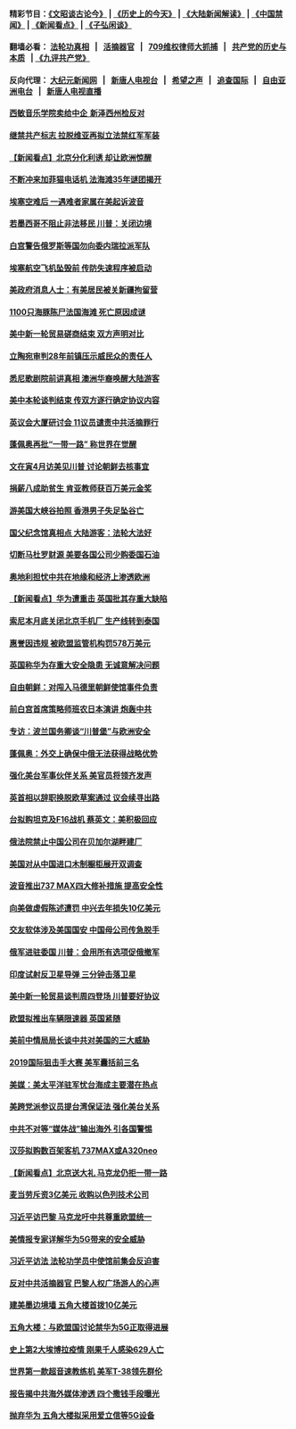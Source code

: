 #### 精彩节目：[《文昭谈古论今》](http://134.209.198.168/wenzhao) | [《历史上的今天》](http://134.209.198.168/today-in-history) | [《大陆新闻解读》](http://134.209.198.168/ntdtv-comedy) | [《中国禁闻》](http://134.209.198.168/ntdtv-news) | [《新闻看点》](http://134.209.198.168/news-insight) | [《子弘闲谈》](http://134.209.198.168/zihongxiantan/) 

  #### 翻墙必看： [法轮功真相](http://134.209.198.168:10000/videos/truth.html) &nbsp;&nbsp;|&nbsp;&nbsp; [活摘器官](http://134.209.198.168:10000/videos/res/Organs/) &nbsp;&nbsp;|&nbsp;&nbsp; [709维权律师大抓捕](http://134.209.198.168:10000/videos/709/) &nbsp;&nbsp;|&nbsp;&nbsp; [共产党的历史与本质](http://134.209.198.168:10000/videos/ccp.html) &nbsp;&nbsp;| [《九评共产党》](http://134.209.198.168:10000/videos/jiuping/) 

#### 反向代理： [大纪元新闻网](http://134.209.198.168:10080/) &nbsp;&nbsp;|&nbsp;&nbsp; [新唐人电视台](http://134.209.198.168:8000/) &nbsp;&nbsp;|&nbsp;&nbsp; [希望之声](http://134.209.198.168:8200/) &nbsp;&nbsp;|&nbsp;&nbsp; [追查国际](http://134.209.198.168:10010/) &nbsp;&nbsp;|&nbsp;&nbsp; [自由亚洲电台](http://134.209.198.168:9800/) &nbsp;&nbsp;|&nbsp;&nbsp; [新唐人电视直播](http://134.209.198.168/) 

#### [西敏音乐学院卖给中企 新泽西州检反对](../pages/nsc418/n11149680.md?t=03300037) 

#### [继禁共产标志 拉脱维亚再拟立法禁红军军装](../pages/nsc418/n11149779.md?t=03300037) 

#### [【新闻看点】北京分化利诱 却让欧洲惊醒](../pages/nsc418/n11149321.md?t=03300037) 

#### [不断冲来加菲猫电话机 法海滩35年谜团揭开](../pages/nsc418/n11149623.md?t=03300037) 

#### [埃塞空难后 一遇难者家属在美起诉波音](../pages/nsc418/n11149698.md?t=03300037) 

#### [若墨西哥不阻止非法移民 川普：关闭边境](../pages/nsc418/n11149488.md?t=03300037) 

#### [白宫警告俄罗斯等国勿向委内瑞拉派军队](../pages/nsc418/n11149658.md?t=03300037) 

#### [埃塞航空飞机坠毁前 传防失速程序被启动](../pages/nsc418/n11149281.md?t=03300037) 

#### [美政府消息人士：有美居民被关新疆拘留营](../pages/nsc418/n11149339.md?t=03300037) 

#### [1100只海豚陈尸法国海滩 死亡原因成谜](../pages/nsc418/n11148870.md?t=03300037) 

#### [美中新一轮贸易磋商结束 双方声明对比](../pages/nsc418/n11149183.md?t=03300037) 

#### [立陶宛审判28年前镇压示威民众的责任人](../pages/nsc418/n11148633.md?t=03300037) 

#### [悉尼歌剧院前讲真相 澳洲华裔唤醒大陆游客](../pages/nsc418/n11148530.md?t=03300037) 

#### [美中本轮谈判结束 传双方逐行确定协议内容](../pages/nsc418/n11148669.md?t=03300037) 

#### [英议会大厦研讨会 11议员谴责中共活摘罪行](../pages/nsc418/n11147307.md?t=03300037) 

#### [蓬佩奥再批“一带一路” 称世界在觉醒](../pages/nsc418/n11148618.md?t=03300037) 

#### [文在寅4月访美见川普 讨论朝鲜去核事宜](../pages/nsc418/n11148476.md?t=03300037) 

#### [捐薪八成助贫生 肯亚教师获百万美元金奖](../pages/nsc418/n11148002.md?t=03300037) 

#### [游美国大峡谷拍照 香港男子失足坠谷亡](../pages/nsc418/n11147271.md?t=03300037) 

#### [国父纪念馆真相点 大陆游客：法轮大法好](../pages/nsc418/n11146855.md?t=03300037) 

#### [切断马杜罗财源 美要各国公司少购委国石油](../pages/nsc418/n11147170.md?t=03300037) 

#### [奥地利担忧中共在地缘和经济上渗透欧洲](../pages/nsc418/n11147131.md?t=03300037) 

#### [【新闻看点】华为遭重击 英国批其存重大缺陷](../pages/nsc418/n11146848.md?t=03300037) 

#### [索尼本月底关闭北京手机厂 生产线转到泰国](../pages/nsc418/n11146898.md?t=03300037) 

#### [惠誉因违规 被欧盟监管机构罚578万美元](../pages/nsc418/n11146571.md?t=03300037) 

#### [英国称华为存重大安全隐患 无诚意解决问题](../pages/nsc418/n11146736.md?t=03300037) 

#### [自由朝鲜：对闯入马德里朝鲜使馆事件负责](../pages/nsc418/n11145851.md?t=03300037) 

#### [前白宫首席策略师班农日本演讲 炮轰中共](../pages/nsc418/n11145680.md?t=03300037) 

#### [专访：波兰国务卿谈“川普堡”与欧洲安全](../pages/nsc418/n11144470.md?t=03300037) 

#### [蓬佩奥：外交上确保中俄无法获得战略优势](../pages/nsc418/n11144977.md?t=03300037) 

#### [强化美台军事伙伴关系 美官员将领齐发声](../pages/nsc418/n11144937.md?t=03300037) 

#### [英首相以辞职换脱欧草案通过 议会续寻出路](../pages/nsc418/n11144731.md?t=03300037) 

#### [台拟购坦克及F16战机 蔡英文：美积极回应](../pages/nsc418/n11144759.md?t=03300037) 

#### [俄法院禁止中国公司在贝加尔湖畔建厂](../pages/nsc418/n11144697.md?t=03300037) 

#### [美国对从中国进口木制橱柜展开双调查](../pages/nsc418/n11144673.md?t=03300037) 

#### [波音推出737 MAX四大修补措施 提高安全性](../pages/nsc418/n11144521.md?t=03300037) 

#### [向美做虚假陈述遭罚 中兴去年损失10亿美元](../pages/nsc418/n11144356.md?t=03300037) 

#### [交友软体涉及美国国安 中国母公司传急脱手](../pages/nsc418/n11144181.md?t=03300037) 

#### [俄军进驻委国 川普：会用所有选项促俄撤军](../pages/nsc418/n11144268.md?t=03300037) 

#### [印度试射反卫星导弹 三分钟击落卫星](../pages/nsc418/n11144027.md?t=03300037) 

#### [美中新一轮贸易谈判周四登场 川普要好协议](../pages/nsc418/n11144151.md?t=03300037) 

#### [欧盟拟推出车辆限速器 英国紧随](../pages/nsc418/n11143685.md?t=03300037) 

#### [美前中情局局长谈中共对美国的三大威胁](../pages/nsc418/n11143495.md?t=03300037) 

#### [2019国际狙击手大赛 美军囊括前三名](../pages/nsc418/n11143339.md?t=03300037) 

#### [美媒：美太平洋驻军忧台海成主要潜在热点](../pages/nsc418/n11142846.md?t=03300037) 

#### [美跨党派参议员提台湾保证法 强化美台关系](../pages/nsc418/n11142602.md?t=03300037) 

#### [中共不对等“媒体战”输出海外 引各国警惕](../pages/nsc418/n11141857.md?t=03300037) 

#### [汉莎拟购数百架客机 737MAX或A320neo](../pages/nsc418/n11141877.md?t=03300037) 

#### [【新闻看点】北京送大礼 马克龙仍拒一带一路](../pages/nsc418/n11141442.md?t=03300037) 

#### [麦当劳斥资3亿美元 收购以色列技术公司](../pages/nsc418/n11141614.md?t=03300037) 

#### [习近平访巴黎 马克龙吁中共尊重欧盟统一](../pages/nsc418/n11141400.md?t=03300037) 

#### [美情报专家详解华为5G带来的安全威胁](../pages/nsc418/n11141562.md?t=03300037) 

#### [习近平访法 法轮功学员中使馆前集会反迫害](../pages/nsc418/n11140913.md?t=03300037) 

#### [反对中共活摘器官 巴黎人权广场游人的心声](../pages/nsc418/n11141160.md?t=03300037) 

#### [建美墨边境墙 五角大楼首拨10亿美元](../pages/nsc418/n11141035.md?t=03300037) 

#### [五角大楼：与欧盟国讨论禁华为5G正取得进展](../pages/nsc418/n11141169.md?t=03300037) 

#### [史上第2大埃博拉疫情 刚果千人感染629人亡](../pages/nsc418/n11140915.md?t=03300037) 

#### [世界第一款超音速教练机 美军T-38领先群伦](../pages/nsc418/n11140925.md?t=03300037) 

#### [报告揭中共海外媒体渗透 四个撒钱手段曝光](../pages/nsc418/n11139646.md?t=03300037) 

#### [抛弃华为 五角大楼拟采用爱立信等5G设备](../pages/nsc418/n11140051.md?t=03300037) 

